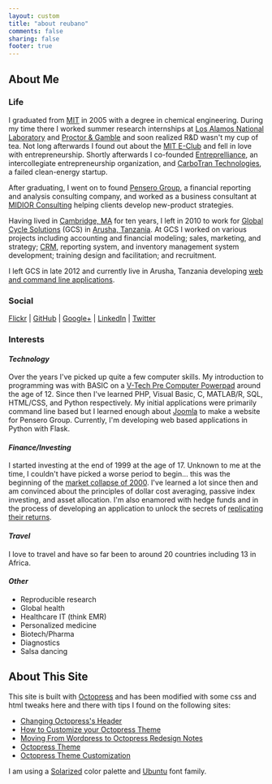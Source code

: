 ```yaml
---
layout: custom
title: "about reubano"
comments: false
sharing: false
footer: true
---
```


## About Me

### Life

I graduated from [MIT](http://web.mit.edu/) in 2005 with a degree in chemical engineering. During my time there I worked summer research internships at [Los Alamos National Laboratory](http://www.lanl.gov) and [Proctor & Gamble](http://www.pg.com) and soon realized R&D wasn't my cup of tea. Not long afterwards I found out about the [MIT E-Club](http://web.mit.edu/e-club/) and fell in love with entrepreneurship. Shortly afterwards I co-founded [Entreprelliance](http://www.entreprelliance.com), an intercollegiate entrepreneurship organization, and [CarboTran Technologies](https://www.google.com/search?q=carbotran+technologies), a failed clean-energy startup.

After graduating, I went on to found [Pensero Group](https://www.google.com/search?q=pensero+group), a financial reporting and analysis consulting company, and worked as a business consultant at [MIDIOR Consulting](http://www.midior.com/) helping clients develop new-product strategies.

Having lived in [Cambridge, MA]() for ten years, I left in 2010 to work for [Global Cycle Solutions](http://www.gcstz.com/) (GCS) in [Arusha, Tanzania](http://goo.gl/maps/eula2). At GCS I worked on various projects including accounting and financial modeling; sales, marketing, and strategy; [CRM](http://en.wikipedia.org/wiki/CRM), reporting system, and inventory management system development; training design and facilitation; and recruitment.


I left GCS in late 2012 and currently live in Arusha, Tanzania developing [web and command line applications](/projects).

### Social

[Flickr](http://www.flickr.com/photos/reubano/) | [GitHub](https://github.com/reubano) | [Google+](https://plus.google.com/+reubano) |  [LinkedIn](http://www.linkedin.com/in/reubano) | [Twitter](http://twitter.com/reubano)

### Interests

#### _Technology_

Over the years I've picked up quite a few computer skills. My introduction to programming was with BASIC on a [V-Tech Pre Computer Powerpad](https://www.google.com/search?q=vtech+pre+computer+powerpad) around the age of 12. Since then I've learned PHP, Visual Basic, C, MATLAB/R, SQL, HTML/CSS, and Python respectively. My initial applications were primarily command line based but I learned enough about [Joomla](http://www.joomla.org) to make a website for Pensero Group. Currently, I'm developing web based applications in Python with Flask.

#### _Finance/Investing_

I started investing at the end of 1999 at the age of 17. Unknown to me at the time, I couldn't have picked a worse period to begin... this was the beginning of the [market collapse of 2000](). I've learned a lot since then and am convinced about the principles of dollar cost averaging, passive index investing, and asset allocation. I'm also enamored with hedge funds and in the process of developing an application to unlock the secrets of [replicating their returns](http://en.wikipedia.org/wiki/Hedge_fund_replication).

#### _Travel_

I love to travel and have so far been to around 20 countries including 13 in Africa.

#### _Other_

* Reproducible research
* Global health
* Healthcare IT (think EMR)
* Personalized medicine
* Biotech/Pharma
* Diagnostics
* Salsa dancing

## About This Site

This site is built with [Octopress](http://octopress.org/) and has been modified with some css and html tweaks here and there with tips I found on the following sites:

* [Changing Octopress's Header](http://blog.bigdinosaur.org/)
* [How to Customize your Octopress Theme](http://aijazansari.com/)
* [Moving From Wordpress to Octopress Redesign Notes](http://decodize.com/)
* [Octopress Theme](http://blog.justin.kelly.org.au/)
* [Octopress Theme Customization](http://melandri.net/)

I am using a [Solarized](https://www.google.com/search?q=solarized) color palette and [Ubuntu](http://fonts.googleapis.com/css?family=Ubuntu:400,400italic,700,700italic) font family.
